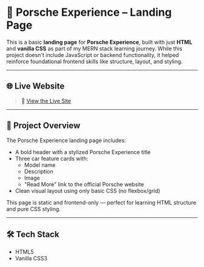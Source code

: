 # 🚗 Porsche Experience – Landing Page

This is a basic **landing page** for **Porsche Experience**, built with just **HTML** and **vanilla CSS** as part of my MERN stack learning journey. While this project doesn't include JavaScript or backend functionality, it helped reinforce foundational frontend skills like structure, layout, and styling.

---

## 🌐 Live Website

> 🔗 [View the Live Site](https://sayeedmunees.github.io/porsche-experience/)  

---

## 📄 Project Overview

The Porsche Experience landing page includes:

- A bold header with a stylized Porsche Experience title
- Three car feature cards with:
  - Model name
  - Description
  - Image
  - "Read More" link to the official Porsche website
- Clean visual layout using only basic CSS (no flexbox/grid)

This page is static and frontend-only — perfect for learning HTML structure and pure CSS styling.

---

## 🛠️ Tech Stack

- HTML5
- Vanilla CSS3


